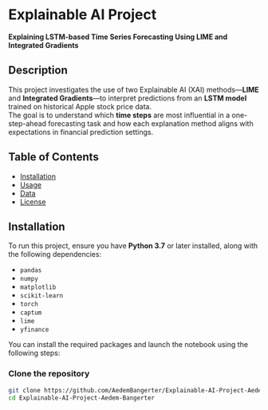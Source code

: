 # Explainable AI Project

**Explaining LSTM-based Time Series Forecasting Using LIME and Integrated Gradients**

## Description

This project investigates the use of two Explainable AI (XAI) methods—**LIME** and **Integrated Gradients**—to interpret predictions from an **LSTM model** trained on historical Apple stock price data.  
The goal is to understand which **time steps** are most influential in a one-step-ahead forecasting task and how each explanation method aligns with expectations in financial prediction settings.

## Table of Contents

- [Installation](#installation)  
- [Usage](#usage)  
- [Data](#data)  
- [License](#license)

## Installation

To run this project, ensure you have **Python 3.7** or later installed, along with the following dependencies:

- `pandas`  
- `numpy`  
- `matplotlib`  
- `scikit-learn`  
- `torch`  
- `captum`  
- `lime`  
- `yfinance`

You can install the required packages and launch the notebook using the following steps:

### Clone the repository

```bash
git clone https://github.com/AedemBangerter/Explainable-AI-Project-Aedem-Bangerter.git
cd Explainable-AI-Project-Aedem-Bangerter
